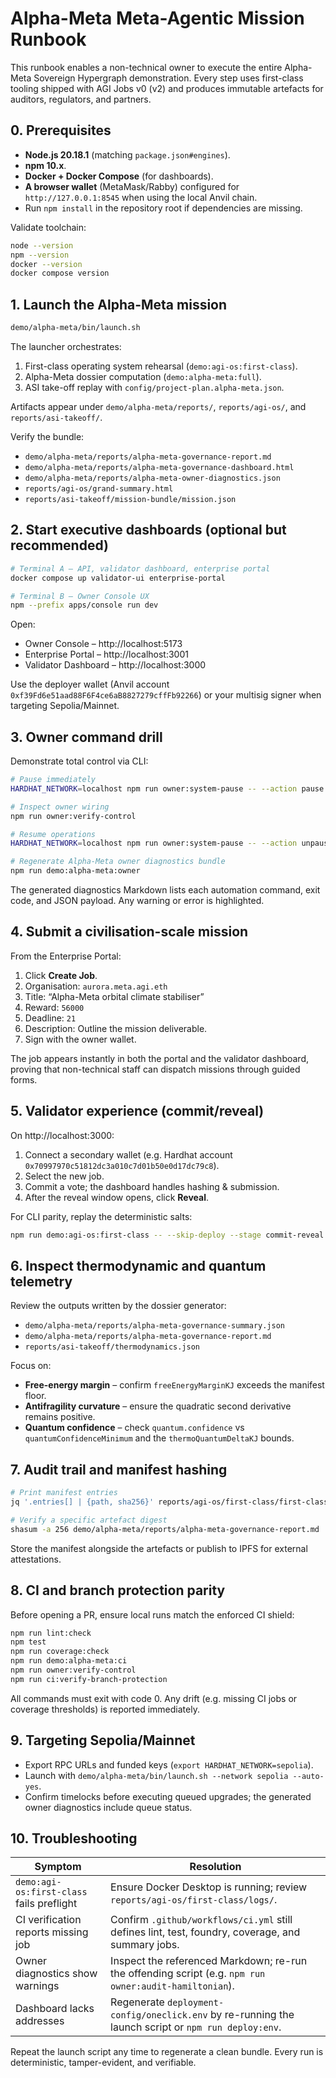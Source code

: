# Alpha-Meta Meta-Agentic Mission Runbook

This runbook enables a non-technical owner to execute the entire Alpha-Meta Sovereign Hypergraph demonstration. Every step uses first-class tooling shipped with AGI Jobs v0 (v2) and produces immutable artefacts for auditors, regulators, and partners.

## 0. Prerequisites

- **Node.js 20.18.1** (matching `package.json#engines`).
- **npm 10.x**.
- **Docker + Docker Compose** (for dashboards).
- **A browser wallet** (MetaMask/Rabby) configured for `http://127.0.0.1:8545` when using the local Anvil chain.
- Run `npm install` in the repository root if dependencies are missing.

Validate toolchain:

```bash
node --version
npm --version
docker --version
docker compose version
```

## 1. Launch the Alpha-Meta mission

```bash
demo/alpha-meta/bin/launch.sh
```

The launcher orchestrates:

1. First-class operating system rehearsal (`demo:agi-os:first-class`).
2. Alpha-Meta dossier computation (`demo:alpha-meta:full`).
3. ASI take-off replay with `config/project-plan.alpha-meta.json`.

Artifacts appear under `demo/alpha-meta/reports/`, `reports/agi-os/`, and `reports/asi-takeoff/`.

Verify the bundle:

- `demo/alpha-meta/reports/alpha-meta-governance-report.md`
- `demo/alpha-meta/reports/alpha-meta-governance-dashboard.html`
- `demo/alpha-meta/reports/alpha-meta-owner-diagnostics.json`
- `reports/agi-os/grand-summary.html`
- `reports/asi-takeoff/mission-bundle/mission.json`

## 2. Start executive dashboards (optional but recommended)

```bash
# Terminal A – API, validator dashboard, enterprise portal
docker compose up validator-ui enterprise-portal

# Terminal B – Owner Console UX
npm --prefix apps/console run dev
```

Open:

- Owner Console – http://localhost:5173
- Enterprise Portal – http://localhost:3001
- Validator Dashboard – http://localhost:3000

Use the deployer wallet (Anvil account `0xf39Fd6e51aad88F6F4ce6aB8827279cffFb92266`) or your multisig signer when targeting Sepolia/Mainnet.

## 3. Owner command drill

Demonstrate total control via CLI:

```bash
# Pause immediately
HARDHAT_NETWORK=localhost npm run owner:system-pause -- --action pause --yes

# Inspect owner wiring
npm run owner:verify-control

# Resume operations
HARDHAT_NETWORK=localhost npm run owner:system-pause -- --action unpause --yes

# Regenerate Alpha-Meta owner diagnostics bundle
npm run demo:alpha-meta:owner
```

The generated diagnostics Markdown lists each automation command, exit code, and JSON payload. Any warning or error is highlighted.

## 4. Submit a civilisation-scale mission

From the Enterprise Portal:

1. Click **Create Job**.
2. Organisation: `aurora.meta.agi.eth`
3. Title: “Alpha-Meta orbital climate stabiliser”
4. Reward: `56000`
5. Deadline: `21`
6. Description: Outline the mission deliverable.
7. Sign with the owner wallet.

The job appears instantly in both the portal and the validator dashboard, proving that non-technical staff can dispatch missions through guided forms.

## 5. Validator experience (commit/reveal)

On http://localhost:3000:

1. Connect a secondary wallet (e.g. Hardhat account `0x70997970c51812dc3a010c7d01b50e0d17dc79c8`).
2. Select the new job.
3. Commit a vote; the dashboard handles hashing & submission.
4. After the reveal window opens, click **Reveal**.

For CLI parity, replay the deterministic salts:

```bash
npm run demo:agi-os:first-class -- --skip-deploy --stage commit-reveal
```

## 6. Inspect thermodynamic and quantum telemetry

Review the outputs written by the dossier generator:

- `demo/alpha-meta/reports/alpha-meta-governance-summary.json`
- `demo/alpha-meta/reports/alpha-meta-governance-report.md`
- `reports/asi-takeoff/thermodynamics.json`

Focus on:

- **Free-energy margin** – confirm `freeEnergyMarginKJ` exceeds the manifest floor.
- **Antifragility curvature** – ensure the quadratic second derivative remains positive.
- **Quantum confidence** – check `quantum.confidence` vs `quantumConfidenceMinimum` and the `thermoQuantumDeltaKJ` bounds.

## 7. Audit trail and manifest hashing

```bash
# Print manifest entries
jq '.entries[] | {path, sha256}' reports/agi-os/first-class/first-class-manifest.json

# Verify a specific artefact digest
shasum -a 256 demo/alpha-meta/reports/alpha-meta-governance-report.md
```

Store the manifest alongside the artefacts or publish to IPFS for external attestations.

## 8. CI and branch protection parity

Before opening a PR, ensure local runs match the enforced CI shield:

```bash
npm run lint:check
npm test
npm run coverage:check
npm run demo:alpha-meta:ci
npm run owner:verify-control
npm run ci:verify-branch-protection
```

All commands must exit with code 0. Any drift (e.g. missing CI jobs or coverage thresholds) is reported immediately.

## 9. Targeting Sepolia/Mainnet

- Export RPC URLs and funded keys (`export HARDHAT_NETWORK=sepolia`).
- Launch with `demo/alpha-meta/bin/launch.sh --network sepolia --auto-yes`.
- Confirm timelocks before executing queued upgrades; the generated owner diagnostics include queue status.

## 10. Troubleshooting

| Symptom | Resolution |
| --- | --- |
| `demo:agi-os:first-class` fails preflight | Ensure Docker Desktop is running; review `reports/agi-os/first-class/logs/`. |
| CI verification reports missing job | Confirm `.github/workflows/ci.yml` still defines lint, test, foundry, coverage, and summary jobs. |
| Owner diagnostics show warnings | Inspect the referenced Markdown; re-run the offending script (e.g. `npm run owner:audit-hamiltonian`). |
| Dashboard lacks addresses | Regenerate `deployment-config/oneclick.env` by re-running the launch script or `npm run deploy:env`. |

Repeat the launch script any time to regenerate a clean bundle. Every run is deterministic, tamper-evident, and verifiable.
